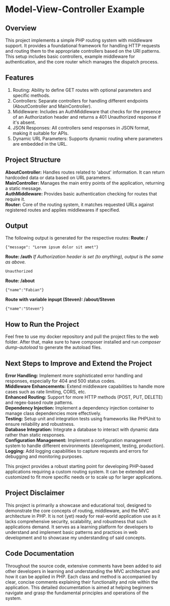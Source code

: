 # Model-View-Controller Example

## Overview
This project implements a simple PHP routing system with middleware support. It provides a foundational framework for handling HTTP requests and routing them to the appropriate controllers based on the URI patterns. This setup includes basic controllers, example middleware for authentication, and the core router which manages the dispatch process.

## Features
1. Routing: Ability to define GET routes with optional parameters and specific methods.
2. Controllers: Separate controllers for handling different endpoints (AboutController and MainController).
3. Middleware: Includes an AuthMiddleware that checks for the presence of an Authorization header and returns a 401 Unauthorized response if it's absent.
4. JSON Responses: All controllers send responses in JSON format, making it suitable for APIs.
5. Dynamic URL Parameters: Supports dynamic routing where parameters are embedded in the URL.

## Project Structure
**AboutController:** Handles routes related to 'about' information. It can return hardcoded data or data based on URL parameters. <br />
**MainController:** Manages the main entry points of the application, returning a static message. <br />
**AuthMiddleware:** Provides basic authentication checking for routes that require it. <br />
**Router:** Core of the routing system, it matches requested URLs against registered routes and applies middlewares if specified. <br />

## Output
The following output is generated for the respective routes:
**Route: /**
```
{"message": "Lorem ipsum dolor sit amet"}
```
**Route: /auth**
*If Authorization header is set (to anything), output is the same as above.*
```
Unauthorized
```
**Route: /about**
```
{"name":"Fabian"}
```
**Route with variable inpupt (Steven): /about/Steven**
```
{"name":"Steven"}
```

## How to Run the Project
Feel free to use my docker repository and pull the project files to the web folder.
After that, make sure to have composer installed and run *composer dump-autoload* to
generate the autoload files.

## Next Steps to Improve and Extend the Project
**Error Handling:** Implement more sophisticated error handling and responses, especially for 404 and 500 status codes. <br />
**Middleware Enhancements:** Extend middleware capabilities to handle more cases such as rate limiting, CORS, etc. <br />
**Enhanced Routing:** Support for more HTTP methods (POST, PUT, DELETE) and regex-based route patterns. <br />
**Dependency Injection:** Implement a dependency injection container to manage class dependencies more effectively. <br />
**Testing:** Setup unit and integration tests using frameworks like PHPUnit to ensure reliability and robustness. <br />
**Database Integration:** Integrate a database to interact with dynamic data rather than static responses. <br />
**Configuration Management:** Implement a configuration management system to handle different environments (development, testing, production). <br />
**Logging:** Add logging capabilities to capture requests and errors for debugging and monitoring purposes.

This project provides a robust starting point for developing PHP-based applications requiring a custom routing system. It can be extended and customized to fit more specific needs or to scale up for larger applications.

## Project Disclaimer
This project is primarily a showcase and educational tool, designed to demonstrate the core concepts of routing, middleware, and the MVC architecture in PHP. It is not (yet) ready for real-world application use as it lacks comprehensive security, scalability, and robustness that such applications demand. It serves as a learning platform for developers to understand and implement basic patterns and practices in web development and to showcase my understanding of said concepts.

## Code Documentation
Throughout the source code, extensive comments have been added to aid other developers in learning and understanding the MVC architecture and how it can be applied in PHP. Each class and method is accompanied by clear, concise comments explaining their functionality and role within the application. This detailed documentation is aimed at helping beginners navigate and grasp the fundamental principles and operations of the system.